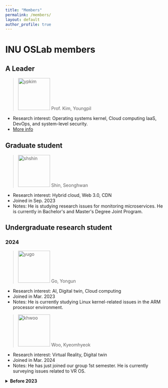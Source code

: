 ```yaml
---
title: "Members"
permalink: /members/
layout: default
author_profile: true
---
```


# INU OSLab members
## A Leader
> <img src="https://ite.inu.ac.kr/sites/ite/atchmnfl/profl/1680/temp_1709534455502100.jpg" alt="ypkim" width="100"/> Prof. Kim, Youngpil
  - Research interest: Operating systems kernel, Cloud computing IaaS, DevOps, and system-level security.
  - [More info](https://sites.google.com/site/ypkimresearchpage)

## Graduate student
> <img src="http://inuoslab.github.io/assets/images/shshin.jpg" alt="shshin" width="100"/> Shin, Seonghwan 
  - Research interest: Hybrid cloud, Web 3.0, CDN   
  - Joined in Sep. 2023
  - Notes: He is studying research issues for monitoring microservices. He is currently in Bachelor's and Master's Degree Joint Program.

## Undergraduate research student
### 2024
> <img src="http://inuoslab.github.io/assets/images/yugo" alt="yugo" width="100"/> Go, Yongun
  - Research interest: AI, Digital twin, Cloud computing
  - Joined in Mar. 2023
  - Notes: He is currently studying Linux kernel-related issues in the ARM processor environment.

> <img src="http://inuoslab.github.io/assets/images/khwoo.jpg" alt="khwoo" width="100"/> Woo, Kyeomhyeok
  - Research interest: Virtual Reality, Digital twin
  - Joined in Mar. 2024
  - Notes: He has just joined our group 1st semester. He is currently surveying issues related to VR OS.

<details>
  <summary><b>Before 2023</b></summary>
  <p>
    
### 2023
- Shin, Seonghwan
  - Research interest: Hybrid cloud, Web 3.0, CDN 
  - Joined in Nov. 2022 and completed in Aug. 2023
  - Notes: He researched and presented slides on cloud service orchestration tools OpenStack, Kubernetes, and Elastic stack. 

- Oh, Sumin
  - Research interest: IoT
  - Joined in Nov. 2022 and completed in Dec. 2023
  - Notes: She has conducted research and presented slides on the topic of edge cloud and deep learning. Also, she was studied fog computing and reviewed the related case studies.

- Go, Yongun
  - Research interest: AI, Digital twin, Cloud computing
  - Joined in Mar. 2023
  - Notes: He is currently learning about containers and microservices by reviewing relevant literature.

### 2022
- Shin, Geon Woo
  - Research interest: Cloud
  - Joined in Jul. 2022 and left Feb. 2023
  - Notes: He came in as an undergraduate research student and studied on utilizing a cloud SaaS performance evaluation tool. 

- Im, Eun Ji 
  - Research interest: S/W, Cloud
  - Joined in Nov. 2022 and left in Feb. 2023
  - Notes: She came in as an undergraduate research student and conducted surveys and slide presentations on edge cloud and fog computing.     
  </p>
</details>

